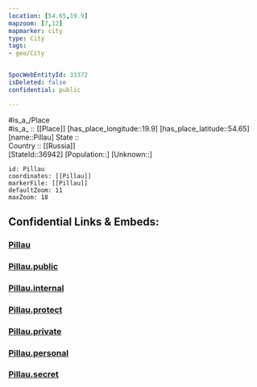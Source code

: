 ```yaml
---
location: [54.65,19.9] 
mapzoom: [7,12] 
mapmarker: city 
type: City
tags:
- geo/City


SpocWebEntityId: 33372
isDeleted: false
confidential: public

---
```

#is_a_/Place  
#is_a_ :: [[Place]] 
[has_place_longitude::19.9] 
[has_place_latitude::54.65] 
[name::Pillau] 
State ::  
Country :: [[Russia]]  
[StateId::36942] 
[Population::] 
[Unknown::] 


```leaflet
id: Pillau
coordinates: [[Pillau]] 
markerFile: [[Pillau]] 
defaultZoom: 11 
maxZoom: 18
```


## Confidential Links & Embeds: 

### [Pillau](/_Standards/Earth/Continent/Europe/Europe~East/Russia/Russia~NorthWest/Kaliningrad~Oblast/City/Pillau.md) 

### [Pillau.public](/_public/Earth/Continent/Europe/Europe~East/Russia/Russia~NorthWest/Kaliningrad~Oblast/City/Pillau.public.md) 

### [Pillau.internal](/_internal/Earth/Continent/Europe/Europe~East/Russia/Russia~NorthWest/Kaliningrad~Oblast/City/Pillau.internal.md) 

### [Pillau.protect](/_protect/Earth/Continent/Europe/Europe~East/Russia/Russia~NorthWest/Kaliningrad~Oblast/City/Pillau.protect.md) 

### [Pillau.private](/_private/Earth/Continent/Europe/Europe~East/Russia/Russia~NorthWest/Kaliningrad~Oblast/City/Pillau.private.md) 

### [Pillau.personal](/_personal/Earth/Continent/Europe/Europe~East/Russia/Russia~NorthWest/Kaliningrad~Oblast/City/Pillau.personal.md) 

### [Pillau.secret](/_secret/Earth/Continent/Europe/Europe~East/Russia/Russia~NorthWest/Kaliningrad~Oblast/City/Pillau.secret.md)

